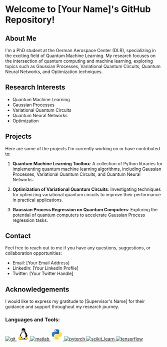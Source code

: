 # Welcome to [Your Name]'s GitHub Repository!

## About Me
I'm a PhD student at the German Aerospace Center (DLR), specializing in the exciting field of Quantum Machine Learning. My research focuses on the intersection of quantum computing and machine learning, exploring topics such as Gaussian Processes, Variational Quantum Circuits, Quantum Neural Networks, and Optimization techniques.

## Research Interests
- Quantum Machine Learning
- Gaussian Processes
- Variational Quantum Circuits
- Quantum Neural Networks
- Optimization

## Projects
Here are some of the projects I'm currently working on or have contributed to:

1. **Quantum Machine Learning Toolbox**: A collection of Python libraries for implementing quantum machine learning algorithms, including Gaussian Processes, Variational Quantum Circuits, and Quantum Neural Networks.

2. **Optimization of Variational Quantum Circuits**: Investigating techniques for optimizing variational quantum circuits to improve their performance in practical applications.

3. **Gaussian Process Regression on Quantum Computers**: Exploring the potential of quantum computers to accelerate Gaussian Process regression tasks.

## Contact
Feel free to reach out to me if you have any questions, suggestions, or collaboration opportunities:

- Email: [Your Email Address]
- LinkedIn: [Your LinkedIn Profile]
- Twitter: [Your Twitter Handle]

## Acknowledgements
I would like to express my gratitude to [Supervisor's Name] for their guidance and support throughout my research journey.



<h3 align="left">Languages and Tools:</h3>
<p align="left"> <a href="https://git-scm.com/" target="_blank" rel="noreferrer"> <img src="https://www.vectorlogo.zone/logos/git-scm/git-scm-icon.svg" alt="git" width="40" height="40"/> </a> <a href="https://www.linux.org/" target="_blank" rel="noreferrer"> <img src="https://raw.githubusercontent.com/devicons/devicon/master/icons/linux/linux-original.svg" alt="linux" width="40" height="40"/> </a> <a href="https://www.mathworks.com/" target="_blank" rel="noreferrer"> <img src="https://upload.wikimedia.org/wikipedia/commons/2/21/Matlab_Logo.png" alt="matlab" width="40" height="40"/> </a> <a href="https://www.python.org" target="_blank" rel="noreferrer"> <img src="https://raw.githubusercontent.com/devicons/devicon/master/icons/python/python-original.svg" alt="python" width="40" height="40"/> </a> <a href="https://pytorch.org/" target="_blank" rel="noreferrer"> <img src="https://www.vectorlogo.zone/logos/pytorch/pytorch-icon.svg" alt="pytorch" width="40" height="40"/> </a> <a href="https://scikit-learn.org/" target="_blank" rel="noreferrer"> <img src="https://upload.wikimedia.org/wikipedia/commons/0/05/Scikit_learn_logo_small.svg" alt="scikit_learn" width="40" height="40"/> </a> <a href="https://www.tensorflow.org" target="_blank" rel="noreferrer"> <img src="https://www.vectorlogo.zone/logos/tensorflow/tensorflow-icon.svg" alt="tensorflow" width="40" height="40"/> </a> </p>
